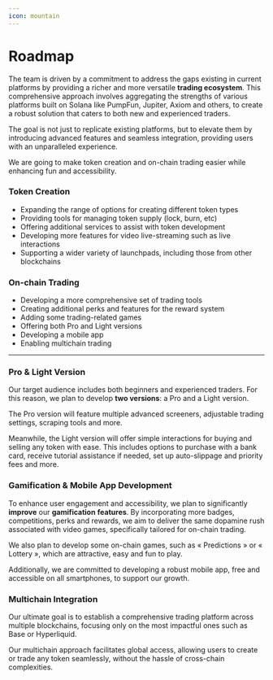 ```yaml
---
icon: mountain
---
```


# Roadmap

The team is driven by a commitment to address the gaps existing in current platforms by providing a richer and more versatile **trading ecosystem**. This comprehensive approach involves aggregating the strengths of various platforms built on Solana like PumpFun, Jupiter, Axiom and others, to create a robust solution that caters to both new and experienced traders.&#x20;

The goal is not just to replicate existing platforms, but to elevate them by introducing advanced features and seamless integration, providing users with an unparalleled experience.

We are going to make token creation and on-chain trading easier while enhancing fun and accessibility.

### Token Creation

* Expanding the range of options for creating different token types
* Providing tools for managing token supply (lock, burn, etc)
* Offering additional services to assist with token development
* Developing more features for video live-streaming such as live interactions
* Supporting a wider variety of launchpads, including those from other blockchains

### On-chain Trading

* Developing a more comprehensive set of trading tools
* Creating additional perks and features for the reward system
* Adding some trading-related games
* Offering both Pro and Light versions
* Developing a mobile app
* Enabling multichain trading

***

### Pro & Light Version

Our target audience includes both beginners and experienced traders. For this reason, we plan to develop **two versions**: a Pro and a Light version.

The Pro version will feature multiple advanced screeners, adjustable trading settings, scraping tools and more.&#x20;

Meanwhile, the Light version will offer simple interactions for buying and selling any token with ease. This includes options to purchase with a bank card, receive tutorial assistance if needed, set up auto-slippage and priority fees and more.

### Gamification & Mobile App Development

To enhance user engagement and accessibility, we plan to significantly **improve** our **gamification** **features**. By incorporating more badges, competitions, perks and rewards, we aim to deliver the same dopamine rush associated with video games, specifically tailored for on-chain trading.

We also plan to develop some on-chain games, such as « Predictions » or « Lottery », which are attractive, easy and fun to play.

Additionally, we are committed to developing a robust mobile app, free and accessible on all smartphones, to support our growth.

### Multichain Integration

Our ultimate goal is to establish a comprehensive trading platform across multiple blockchains, focusing only on the most impactful ones such as Base or Hyperliquid.

Our multichain approach facilitates global access, allowing users to create or trade any token seamlessly, without the hassle of cross-chain complexities.

